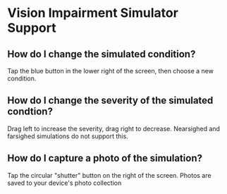 # Vision Impairment Simulator Support

## How do I change the simulated condition?

Tap the blue button in the lower right of the screen, then choose a new condition.

## How do I change the severity of the simulated condtion?

Drag left to increase the severity, drag right to decrease. Nearsighed and farsighed simulations do not support this.

## How do I capture a photo of the simulation?

Tap the circular "shutter" button on the right of the screen. Photos are saved to your device's photo collection